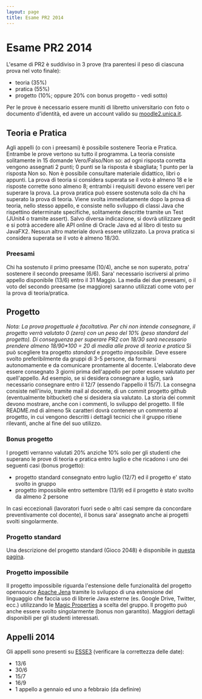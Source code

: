 ```yaml
---
layout: page
title: Esame PR2 2014
---
```


Esame PR2 2014
=================

L'esame di PR2 è suddiviso in 3 prove (tra parentesi il peso di ciascuna prova nel voto finale):

 - teoria (35%)
 - pratica (55%)
 - progetto (10%; oppure 20% con bonus progetto - vedi sotto)

Per le prove è necessario essere muniti di libretto universitario con foto o documento d'identità, ed avere un account valido su [moodle2.unica.it](http://moodle2.unica.it).

Teoria e Pratica
----------------
Agli appelli (o con i preesami) è possibile sostenere Teoria e Pratica. Entrambe le prove vertono su tutto il programma.
La teoria consiste solitamente in 15 domande Vero/Falso/Non so: ad ogni risposta corretta vengono assegnati 2 punti; 0 punti se la risposta è sbagliata; 1 punto per la risposta Non so. Non è possibile consultare materiale didattico, libri o appunti.
La prova di teoria si considera superata se il voto è almeno 18 e le risposte corrette sono almeno 8; entrambi i requisiti devono essere veri per superare la prova.
La prova pratica può essere sostenuta solo da chi ha superato la prova di teoria. Viene svolta immediatamente dopo la prova di teoria, nello stesso appello, e consiste nello sviluppo di classi Java che rispettino determinate specifiche, solitamente descritte tramite un Test (JUnit4 o tramite assert). Salvo diversa indicazione, si dovrà utilizzare gedit e si potrà accedere alle API online di Oracle Java ed al libro di testo su JavaFX2. Nessun altro materiale dovrà essere utilizzato.
La prova pratica si considera superata se il voto è almeno 18/30.

### Preesami
Chi ha sostenuto il primo preesame (10/4), anche se non superato, potra' sostenere il secondo preesame (6/6).
Sara' necessario iscriversi al primo appello disponibile (13/6) entro il 31 Maggio.
La media dei due preesami, o il voto del secondo preesame (se maggiore) saranno utilizzati come voto per la prova di teoria/pratica.


Progetto
--------
_Nota: La prova progettuale è facoltativa. Per chi non intende consegnare, il progetto verrà valutato 0 (zero) con un peso del 10% (peso standard del progetto). Di conseguenza per superare PR2 con 18/30 sarà necessario prendere almeno 18/90*100 = 20 di media alle prove di teoria e pratica_
Si può scegliere tra progetto _standard_ e progetto _impossibile_. 
Deve essere svolto preferibilmente da gruppi di 3-5 persone, da formarsi autonomamente e da comunicare prontamente al docente.
L'elaborato deve essere consegnato 3 giorni prima dell'appello per poter essere valutato per quell'appello.
Ad esempio, se si desidera consegnare a luglio, sarà necessario consegnare entro il 12/7 (essendo l'appello il 15/7).
La consegna consiste nell'invio, tramite mail al docente, di un commit progetto github (eventualmente bitbucket) che si desidera sia valutato. La storia dei commit devono mostrare, anche con i commenti, lo sviluppo del progetto.
Il file README.md di almeno 5k caratteri dovrà contenere un commento al progetto, in cui vengono descritti i dettagli tecnici che il gruppo ritiene rilevanti, anche al fine del suo utilizzo.


### Bonus progetto
I progetti verranno valutati 20% anziche 10% solo per gli studenti che superano le prove di teoria e pratica entro luglio e che ricadono i uno dei seguenti casi (bonus progetto):

 - progetto standard consegnato entro luglio (12/7) ed il progetto e' stato svolto in gruppo
 - progetto impossibile entro settembre (13/9) ed il progetto è stato svolto da almeno 2 persone

In casi eccezionali (lavoratori fuori sede o altri casi sempre da concordare preventivamente col docente), il bonus sara' assegnato anche ai progetti svolti singolarmente.

### Progetto standard
Una descrizione del progetto standard (Gioco 2048) è disponibile in [questa pagina](/pr2/progetto2048).

### Progetto impossibile
Il progetto impossibile riguarda l'estensione delle funzionalità del progetto opensource [Apache Jena](http://jena.apache.org/) tramite lo sviluppo di una estensione del linguaggio che faccia uso di librerie Java esterne (es. Google Drive, Twitter, ecc.) utilizzando le [Magic Properties](http://jena.apache.org/documentation/query/extension.html#property-functions) a scelta del gruppo.
Il progetto può anche essere svolto singolarmente (bonus non garantito).
Maggiori dettagli disponibili per gli studenti interessati. 


Appelli 2014
------------
Gli appelli sono presenti su [ESSE3](https://webstudenti.unica.it/) (verificare la correttezza delle date):

 - 13/6
 - 30/6
 - 15/7
 - 16/9
 - 1 appello a gennaio ed uno a febbraio (da definire)
 

 

